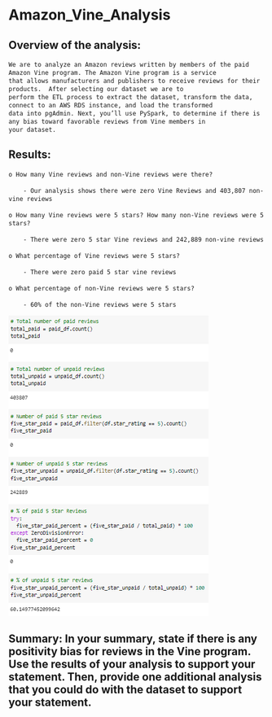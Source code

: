 # Amazon_Vine_Analysis

## Overview of the analysis:
        
    We are to analyze an Amazon reviews written by members of the paid Amazon Vine program. The Amazon Vine program is a service
    that allows manufacturers and publishers to receive reviews for their products.  After selecting our dataset we are to
    perform the ETL process to extract the dataset, transform the data, connect to an AWS RDS instance, and load the transformed
    data into pgAdmin. Next, you’ll use PySpark, to determine if there is any bias toward favorable reviews from Vine members in
    your dataset.

## Results:

    o How many Vine reviews and non-Vine reviews were there?

        - Our analysis shows there were zero Vine Reviews and 403,807 non-vine reviews

    o How many Vine reviews were 5 stars? How many non-Vine reviews were 5 stars?
    
        - There were zero 5 star Vine reviews and 242,889 non-vine reviews
    
    o What percentage of Vine reviews were 5 stars?
    
        - There were zero paid 5 star vine reviews
    
    o What percentage of non-Vine reviews were 5 stars?
    
        - 60% of the non-Vine reviews were 5 stars

![](https://github.com/PJ427/Amazon_Vine_Analysis/blob/main/Resources/step_5.PNG)
    
## Summary: In your summary, state if there is any positivity bias for reviews in the Vine program. Use the results of your analysis to support your statement. Then, provide one additional analysis that you could do with the dataset to support your statement.
